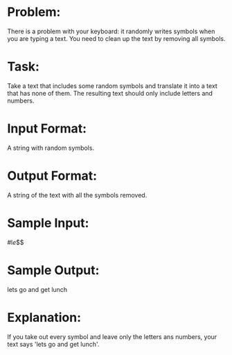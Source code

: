# Problem:
There is a problem with your keyboard: it randomly writes symbols when you are typing a text. You need to clean up the text by removing all symbols.

# Task:
Take a text that includes some random symbols and translate it into a text that has none of them. The resulting text should only include letters and numbers.

# Input Format:
A string with random symbols.

# Output Format:
A string of the text with all the symbols removed.

# Sample Input:
#l$e%ts go @an#d@@ g***et #l#unch$$$

# Sample Output:
lets go and get lunch

# Explanation:
If you take out every symbol and leave only the letters ans numbers, your text says 'lets go and get lunch'.